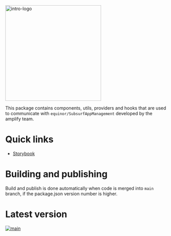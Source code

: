 
<img alt="intro-logo" src="https://raw.githubusercontent.com/equinor/amplify-components/main/static/amplify_logo.png" width="300px" />

This package contains components, utils, providers and hooks that are used to communicate with `equinor/SubsurfAppManagement` developed by the amplify team.


# Quick links
- [Storybook](https://subsurface-management-storybook.app.radix.equinor.com/)

# Building and publishing 

Build and publish is done automatically when code is merged into `main` branch, if the package.json version number is higher.

# Latest version
[![main](https://img.shields.io/npm/v/@equinor/subsurface-app-management?color=%23c3f3d2&label=%40equinor%2Fsubsurface-app-management&logo=npm&)](https://www.npmjs.com/package/@equinor/subsurface-app-management)
